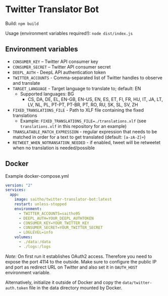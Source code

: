 # Twitter Translator Bot

Build: `npm build`

Usage (environment variables required!): `node dist/index.js`

## Environment variables

* `CONSUMER_KEY` – Twitter API consumer key
* `CONSUMER_SECRET` – Twitter API consumer secret
* `DEEPL_AUTH` - DeepL API authentication token
* `TWITTER_ACCOUNTS` - Comma-separated list of Twitter handles to observe and translate
* `TARGET_LANGUAGE` - Target language to translate to; default: EN
  * Supported languages: BG
    * CS, DA, DE, EL, EN-GB, EN-US, EN, ES, ET, FI, FR, HU, IT, JA, LT, LV, NL, PL, PT-PT, PT-BR, PT, RO, RU, SK, SL, SV, ZH
* `FIXED_TRANSLATIONS_FILE` - Path to XLF file containing the fixed translations
  * Example: `FIXED_TRANSLATIONS_FILE=./translations.xlf` (see `translations.xlf` in this repository for an example)
* `TRANSLATABLE_MATCH_EXPRESSION` - regular expression that needs to be matched in order for a text to get translated (default: `[a-zA-Z]+`)
* `RETWEET_WHEN_NOTRANSATION_NEEDED` - if enabled, tweet will be retweetet when no translation is needed/possible

## Docker

Example docker-compose.yml

```yaml
version: "2"
services:
  app:
    image: saitho/twitter-translator-bot:latest
    restart: unless-stopped
    environment:
      - TWITTER_ACCOUNTS=saitho95
      - DEEPL_AUTH=YOUR_DEEPL_AUTHTOKEN
      - CONSUMER_KEY=YOUR_TWITTER_KEY
      - CONSUMER_SECRET=YOUR_TWITTER_SECRET
      - LOGLEVEL=info
    volumes:
      - ./data:/data
      - ./logs:/logs
```

_Note:_ On first run it establishes OAuth2 access. Therefore you need to expose the port 4114 to the outside.
Make sure to configure the public IP and port as redirect URL on Twitter and also set it in `OAUTH_HOST` environment variable.

Alternatively, initialize it outside of Docker and copy the `data/twitter-auth.token` file in the data directory mounted by Docker.
